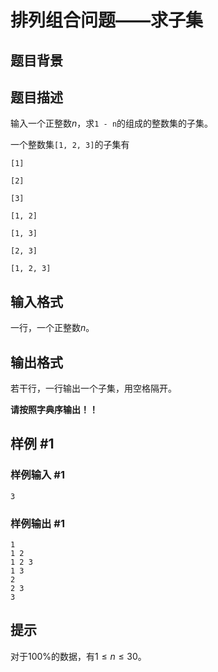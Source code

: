# 排列组合问题——求子集

## 题目背景



## 题目描述

输入一个正整数$n$，求`1 - n`的组成的整数集的子集。

一个整数集`[1, 2, 3]`的子集有

`[1]`

`[2]`

`[3]`

`[1, 2]`

`[1, 3]`

`[2, 3]`

`[1, 2, 3]`

## 输入格式

一行，一个正整数$n$。

## 输出格式

若干行，一行输出一个子集，用空格隔开。

**请按照字典序输出！！**

## 样例 #1

### 样例输入 #1

```
3
```

### 样例输出 #1

```
1
1 2
1 2 3
1 3
2
2 3
3
```

## 提示

对于$100\%$的数据，有$1 \leq n \leq 30$。